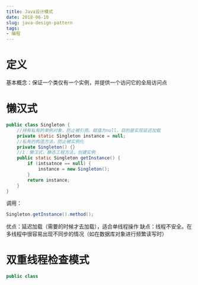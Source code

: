 ```yaml
---
title: Java设计模式
date: 2018-06-10
slug: java-design-pattern
tags:
- 编程
---
```


# 定义









基本概念：保证一个类仅有一个实例，并提供一个访问它的全局访问点
# 懒汉式
```java
public class Singleton {
	//持有私有的单例对象，防止被引用。赋值为null，目的是实现延迟加载
	private static Singleton instance = null;
	//私有的构造方法，防止被实例化
	private Singleton() {}
	//1：懒汉式，静态工程方法，创建实例
	public static Singleton getInstance() {
		if (intsatnce == null) {
        	instance = new Singleton();
		}
        return instance;
    }
}

```
调用：
```java
Singleton.getInstance().method();
```
优点：延迟加载（需要的时候才去加载），适合单线程操作
缺点：线程不安全。在多线程中很容易出现不同步的情况（如在数据库对象进行频繁读写时）

# 双重线程检查模式
```java
public class 